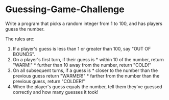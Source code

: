 # Guessing-Game-Challenge
Write a program that picks a random integer from 1 to 100, and has players guess the number.

The rules are:
1. If a player's guess is less than 1 or greater than 100, say "OUT OF BOUNDS". 
2. On a player's first turn, if their guess is * within 10 of the number, return "WARM!" * further than 10 away from the number, return "COLD!"
3. On all subsequent turns, if a guess is * closer to the number than the previous guess return "WARMER!" * farther from the number than the previous guess, return "COLDER!"
4. When the player's guess equals the number, tell them they've guessed correctly and how many guesses it took!

